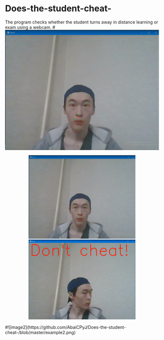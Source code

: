 # Does-the-student-cheat-
The program checks whether the student turns away in distance learning or exam using a webcam.
#![image1](https://github.com/AbaiCPyJ/Does-the-student-cheat-/blob/master/example1.png)
<p align="center">
  <img src="https://github.com/AbaiCPyJ/Does-the-student-cheat-/blob/master/example1.png" width="350" title="hover text">
  <img src="https://github.com/AbaiCPyJ/Does-the-student-cheat-/blob/master/example2.png" width="350" alt="accessibility text">
</p>
#![image2](https://github.com/AbaiCPyJ/Does-the-student-cheat-/blob/master/example2.png)
